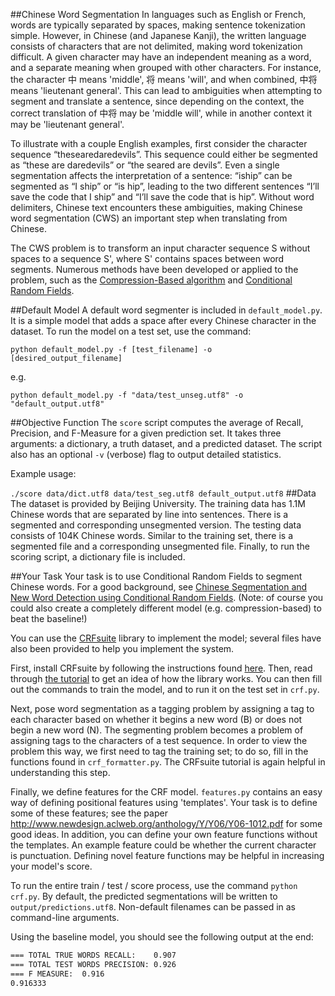 ##Chinese Word Segmentation
In languages such as English or French, words are typically separated by spaces, making sentence tokenization simple. However, in Chinese (and Japanese Kanji), the written language consists of characters that are not delimited, making word tokenization difficult. A given character may have an independent meaning as a word, and a separate meaning when grouped with other characters. For instance, the character 中 means 'middle', 将 means 'will', and when combined, 中将 means 'lieutenant general'. This can lead to ambiguities when attempting to segment and translate a sentence, since depending on the context, the correct translation of 中将 may be 'middle will', while in another context it may be 'lieutenant general'. 

To illustrate with a couple English examples, first consider the character sequence “thesearedaredevils”. This sequence could either be segmented as “these are daredevils” or “the seared are devils”. Even a single segmentation affects the interpretation of a sentence: “iship” can be segmented as “I ship” or “is hip”, leading to the two different sentences “I’ll save the code that I ship” and “I’ll save the code that is hip”. Without word delimiters, Chinese text encounters these ambiguities, making Chinese word segmentation (CWS) an important step when translating from Chinese.

The CWS problem is to transform an input character sequence S without spaces to a sequence S', where S' contains spaces between word segments. Numerous methods have been developed or applied to the problem, such as the [Compression-Based algorithm](http://acl.ldc.upenn.edu/J/J00/J00-3004.pdf) and [Conditional Random Fields](http://scholarworks.umass.edu/cgi/viewcontent.cgi?article=1091&context=cs_faculty_pubs). 

##Default Model
A default word segmenter is included in `default_model.py`. It is a simple model that
adds a space after every Chinese character in the dataset. To run the model
on a test set, use the command:

```python default_model.py -f [test_filename] -o [desired_output_filename]```

e.g.

```python default_model.py -f "data/test_unseg.utf8" -o "default_output.utf8"```

##Objective Function
The ```score``` script computes the average of Recall, Precision, and F-Measure for a given prediction set. It takes three arguments: a dictionary, a truth dataset, and a predicted dataset. The script also has an optional ```-v``` (verbose) flag to output detailed statistics.

Example usage:

```./score data/dict.utf8 data/test_seg.utf8 default_output.utf8```
##Data
The dataset is provided by Beijing University. The training data has 1.1M Chinese words that are separated by line into sentences. There is a segmented and corresponding unsegmented version. The testing data consists of 104K Chinese words. Similar to the training set, there is a segmented file and a corresponding unsegmented file. Finally, to run the scoring script, a dictionary file is included.


##Your Task
Your task is to use Conditional Random Fields to segment Chinese words. For a good background, see [Chinese Segmentation and New Word Detection using Conditional Random Fields](http://scholarworks.umass.edu/cgi/viewcontent.cgi?article=1091&context=cs_faculty_pubs). (Note: of course you could also create a completely different model (e.g. compression-based) to beat the baseline!)

You can use the [CRFsuite](http://www.chokkan.org/software/crfsuite/) library to implement the model; several files have also been provided to help you implement the system.

First, install CRFsuite by following the instructions found [here](http://www.chokkan.org/software/crfsuite/manual.html#id489766). Then, read through [the tutorial](http://www.chokkan.org/software/crfsuite/tutorial.html) to get an idea of how the library works. You can then fill out the commands to train the model, and to run it on the test set in `crf.py`.

Next, pose word segmentation as a tagging problem by assigning a tag to each character based on whether it begins a new word (B) or does not begin a new word (N). The segmenting problem becomes a problem of assigning tags to the characters of a test sequence. In order to view the problem this way, we first need to tag the training set; to do so, fill in the functions found in `crf_formatter.py`. The CRFsuite tutorial is again helpful in understanding this step.

Finally, we define features for the CRF model. `features.py` contains an easy way of defining positional features using 'templates'. Your task is to define some of these features; see the paper
http://www.newdesign.aclweb.org/anthology/Y/Y06/Y06-1012.pdf for some good ideas. In addition, you can define your own feature functions without the templates. An example feature could be whether the current character is punctuation. Defining novel feature functions may be helpful in increasing your model's score.

To run the entire train / test / score process, use the command `python crf.py`. By default, the predicted segmentations will be written to `output/predictions.utf8`. Non-default filenames can be passed in as command-line arguments.

Using the baseline model, you should see the following output at the end:
```bash
=== TOTAL TRUE WORDS RECALL:	0.907
=== TOTAL TEST WORDS PRECISION:	0.926
=== F MEASURE:	0.916
0.916333
```
